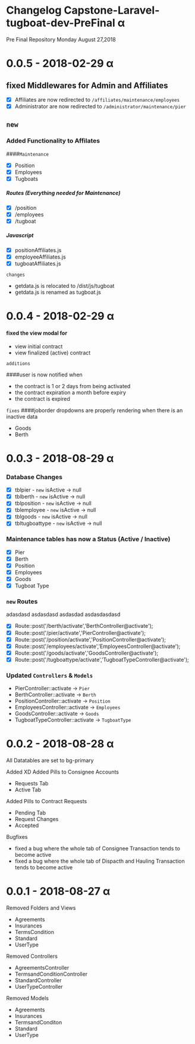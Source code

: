 # Changelog Capstone-Laravel-tugboat-dev-PreFinal α
Pre Final Repository Monday August 27,2018

# 0.0.5 - 2018-02-29 α

## fixed Middlewares for Admin and Affiliates

- [x] Affiliates are now redirected to `/affiliates/maintenance/employees`
- [x] Administrator are now redirected to `/administrator/maintenance/pier`

## `new`

### Added Functionality to Affilates

####`Maintenance`
- [x] Position
- [x] Employees
- [x] Tugboats

##### Routes (Everything needed for Maintenance)

- [x] /position
- [x] /employees
- [x] /tugboat

##### Javascript

- [x] positionAffiliates.js
- [x] employeeAffiliates.js
- [x] tugboatAffiliates.js

`changes`
- getdata.js is relocated to /dist/js/tugboat
- getdata.js is renamed as tugboat.js

# 0.0.4 - 2018-02-29 α
#### fixed the view modal for
- view initial contract
- view finalized (active) contract

`additions`

####user is now notified when 

- the contract is 1 or 2 days from being activated
- the contract expiration a month before expiry
- the contract is expired

`fixes`
####joborder dropdowns are properly rendering when there is an inactive data
- Goods
- Berth
 
# 0.0.3 - 2018-08-29 α

### Database Changes

- [x] tblpier - `new` isActive -> null
- [x] tblberth - `new` isActive -> null
- [x] tblposition - `new` isActive -> null
- [x] tblemployee - `new` isActive -> null
- [x] tblgoods - `new` isActive -> null
- [x] tbltugboattype - `new` isActive -> null

### Maintenance tables has now a Status (Active / Inactive) 
- [x] Pier
- [x] Berth
- [x] Position
- [x] Employees
- [x] Goods
- [x] Tugboat Type

### `new` Routes 

adasdasd
asdasdasd
asdasdad
asdasdasdasd

- [x] Route::post('/berth/activate','BerthController@activate');
- [x] Route::post('/pier/activate','PierController@activate');
- [x] Route::post('/position/activate','PositionController@activate');
- [x] Route::post('/employees/activate','EmployeesController@activate');
- [x] Route::post('/goods/activate','GoodsController@activate');
- [x] Route::post('/tugboattype/activate','TugboatTypeController@activate');

### Updated `Controllers` & `Models` 

- PierController::activate -> `Pier`
- BerthController::activate -> `Berth`
- PositionController::activate -> `Position`
- EmployeesController::activate -> `Employees`
- GoodsController::activate -> `Goods`
- TugboatTypeController::activate -> `TugboatType`

# 0.0.2 - 2018-08-28 α
All Datatables are set to bg-primary

Added XD
Added Pills to Consignee Accounts
- Requests Tab
- Active Tab

Added Pills to Contract Requests
- Pending Tab
- Request Changes
- Accepted

Bugfixes
- fixed a bug where the whole tab of Consignee Transaction tends to become active
- fixed a bug where the whole tab of Dispacth and Hauling Transaction tends to become active


# 0.0.1 - 2018-08-27 α
Removed Folders and Views

- Agreements
- Insurances
- TermsCondition
- Standard
- UserType

Removed Controllers
- AgreementsController
- TermsandConditionController
- StandardController
- UserTypeController

Removed Models
- Agreements
- Insurances
- TermsandConditon
- Standard
- UserType
